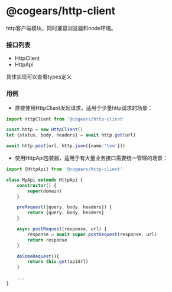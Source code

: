 # @cogears/http-client
http客户端模块，同时兼容浏览器和node环境。


### 接口列表
- HttpClient
- HttpApi
  
具体实现可以查看types定义


### 用例

- 直接使用HttpClient发起请求，适用于少量http请求的场景：
```typescript
import HttpClient from '@cogears/http-client'

const http = new HttpClient()
let {status, body, headers} = await http.get(url)

await http.post(url, http.json({name:'tom'}))

```


- 使用HttpApi包装器，适用于有大量业务接口需要统一管理的场景：
```typescript
import {HttpApi} from '@cogears/http-client'

class MyApi extends HttpApi {
    constructor() {
        super(domain)
    }

    preRequest({query, body, headers}) {
        return {query, body, headers}
    }

    async postRequest(response, url) {
        response = await super.postRequest(response, url)
        return response
    }

    doSomeRequest(){
        return this.get(apiUrl)
    }

    ...
}
```